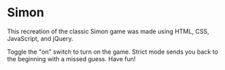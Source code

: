 # Simon

This recreation of the classic Simon game was made using HTML, CSS, JavaScript, and jQuery.

Toggle the "on" switch to turn on the game. Strict mode sends you back to the beginning with a missed guess. Have fun!

